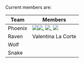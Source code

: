 Current members are:

|Team|Members|
|----|-------|
|Phoenix|[![](https://img.shields.io/badge/CV-D.Makowski-purple.svg?colorB=9C27B0)](https://github.com/neuropsychology/Organization/blob/master/CVs/DominiqueMakowski.pdf)[![](https://img.shields.io/badge/CV-L.Dutriaux-purple.svg?colorB=FFC107)](http://recherche.parisdescartes.fr/LaboratoireMemoireCognition_esl/Membres/Doctorants-Allocataires/Leo-Dutriaux), [![](https://img.shields.io/badge/CV-L.Compere-purple.svg?colorB=FFC107)](http://recherche.parisdescartes.fr/LaboratoireMemoireCognition_esl/Membres/Doctorants-Allocataires/Laurie-Compere), [![](https://img.shields.io/badge/CV-M.Sperduti-purple.svg?colorB=FFC107)](http://recherche.parisdescartes.fr/LaboratoireMemoireCognition_eng/Membres/Membres-Associes/Marco-Sperduti)|
|Raven|Valentina La Corte|
|Wolf||
|Snake||
